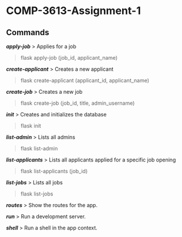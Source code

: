 # COMP-3613-Assignment-1
## Commands

***apply-job***         > Applies for a job 
>flask apply-job (job_id, applicant_name)

***create-applicant***  > Creates a new applicant
>flask create-applicant (applicant_id, applicant_name)

***create-job***        > Creates a new job
>flask create-job (job_id, title, admin_username)

***init***              > Creates and initializes the database
>flask init

***list-admin***        > Lists all admins
>flask list-admin

***list-applicants***   > Lists all applicants applied for a specific job opening
>flask list-applicants (job_id)

***list-jobs***         > Lists all jobs
>flask list-jobs

***routes***            > Show the routes for the app.

***run***               > Run a development server.

***shell***             > Run a shell in the app context.

